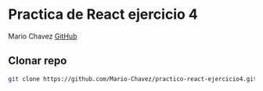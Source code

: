 # Practica de React ejercicio 4

Mario Chavez [GitHub](https://github.com/Mario-Chavez)

## Clonar repo

```bash
git clone https://github.com/Mario-Chavez/practico-react-ejercicio4.git
```
